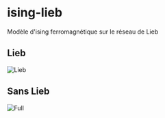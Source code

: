 # ising-lieb
Modèle d'ising ferromagnétique sur le réseau de Lieb

## Lieb

![Lieb](images/results/lieb.gif)

## Sans Lieb

![Full](images/results/full.gif)
